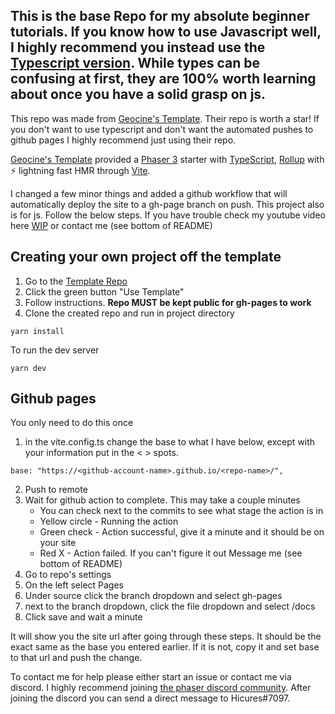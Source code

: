 ## This is the base Repo for my absolute beginner tutorials. If you know how to use Javascript well, I highly recommend you instead use the [Typescript version](https://github.com/CKillen/phaser-template-js). While types can be confusing at first, they are 100% worth learning about once you have a solid grasp on js.

This repo was made from [Geocine's Template](https://github.com/geocine/phaser3-rollup-typescript). Their repo is worth a star! If you don't want to use typescript and don't want the automated pushes to github pages I highly recommend just using their repo.

[Geocine's Template](https://github.com/geocine/phaser3-rollup-typescript) provided a [Phaser 3](https://github.com/photonstorm/phaser) starter with [TypeScript](https://www.typescriptlang.org/), [Rollup](https://rollupjs.org) with ⚡️ lightning fast HMR through [Vite](https://vitejs.dev/).

I changed a few minor things and added a github workflow that will automatically deploy
the site to a gh-page branch on push. This project also is for js. Follow the below steps.
If you have trouble check my youtube video here [WIP](https://) or contact me (see bottom of README)

## Creating your own project off the template
1. Go to the [Template Repo](https://github.com/CKillen/phaser-template-js)
2. Click the green button "Use Template"
3. Follow instructions. <b>Repo MUST be kept public for gh-pages to work</b>
5. Clone the created repo and run in project directory
```
yarn install
```
To run the dev server
```
yarn dev
```
## Github pages
You only need to do this once
1. in the vite.config.ts change the base to what I have below, except with your information put in the < > spots.  
```
base: "https://<github-account-name>.github.io/<repo-name>/",
```
2. Push to remote
3. Wait for github action to complete. This may take a couple minutes
    - You can check next to the commits to see what stage the action is in
    - Yellow circle - Running the action
    - Green check - Action successful, give it a minute and it should be on your site
    - Red X - Action failed. If you can't figure it out Message me (see bottom of README) 
4. Go to repo's settings
5. On the left select Pages
6. Under source click the branch dropdown and select gh-pages
7. next to the branch dropdown, click the file dropdown and select /docs
8. Click save and wait a minute

It will show you the site url after going through these steps. It should be the exact same as the base you entered earlier. If it is not, copy it and set base to that url and push the change.

To contact me for help please either start an issue or contact me via discord. I highly recommend joining [the phaser discord community](https://discord.gg/phaser). After joining the discord you can send a direct message to Hicures#7097.